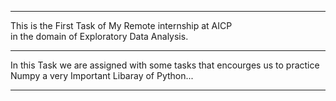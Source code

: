 <hr>This is the First Task of My Remote internship at AICP <br>in the domain of Exploratory Data Analysis.<be><hr>  In this Task we are assigned with some tasks that encourges us to practice<br>Numpy a very Important Libaray of Python...

<hr>
